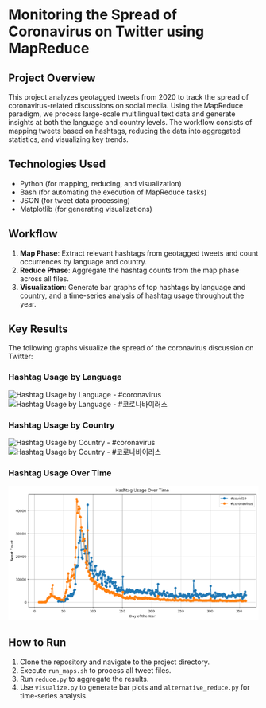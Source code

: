 # Monitoring the Spread of Coronavirus on Twitter using MapReduce

## Project Overview
This project analyzes geotagged tweets from 2020 to track the spread of coronavirus-related discussions on social media. Using the MapReduce paradigm, we process large-scale multilingual text data and generate insights at both the language and country levels. The workflow consists of mapping tweets based on hashtags, reducing the data into aggregated statistics, and visualizing key trends.

## Technologies Used
- Python (for mapping, reducing, and visualization)
- Bash (for automating the execution of MapReduce tasks)
- JSON (for tweet data processing)
- Matplotlib (for generating visualizations)

## Workflow
1. **Map Phase**: Extract relevant hashtags from geotagged tweets and count occurrences by language and country.
2. **Reduce Phase**: Aggregate the hashtag counts from the map phase across all files.
3. **Visualization**: Generate bar graphs of top hashtags by language and country, and a time-series analysis of hashtag usage throughout the year.

## Key Results
The following graphs visualize the spread of the coronavirus discussion on Twitter:

### Hashtag Usage by Language
![Hashtag Usage by Language - #coronavirus](src/#coronavirus_final_output.lang.png)
![Hashtag Usage by Language - #코로나바이러스](src/#코로나바이러스_final_output.lang.png)

### Hashtag Usage by Country
![Hashtag Usage by Country - #coronavirus](src/#coronavirus_final_output.country.png)
![Hashtag Usage by Country - #코로나바이러스](src/#코로나바이러스_final_output.country.png)

### Hashtag Usage Over Time 
![Hashtag Over Time](./src/alternative_reduce.png)

## How to Run
1. Clone the repository and navigate to the project directory.
2. Execute `run_maps.sh` to process all tweet files.
3. Run `reduce.py` to aggregate the results.
4. Use `visualize.py` to generate bar plots and `alternative_reduce.py` for time-series analysis.
